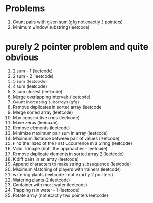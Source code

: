 # Problems
1) Count pairs with given sum (gfg not exactly 2 pointers)
2) Minimum window substring (leetcode)

# purely 2 pointer problem and quite obvious
1) 2 sum - 1 (leetcode)
2) 2 sum - 2 (leetcode)
3) 3 sum (leetcode) 
4) 4 sum (leetcode) 
5) 3 sum closest (leetcode)
5) Merge overlapping intervals (leetcode)
5) Count increasing subarrays (gfg)
6) Remove duplicates in sorted array (leetcode) 
7) Merge sorted array (leetcode)
7) Max consecutive ones (leetcode)
8) Move zeros (leetcode)
9) Remove elements (leetcode)
10) Minimize maximum pair sum in array (leetcode) 
11) Maximum distance between pair of values (leetcode)
12) Find the Index of the First Occurrence in a String (leetcode)
13) Valid Trinagle (both the approaches - leetcode)
15) Remove duplicate elements in sorted array 2 (leetcode)
16) K diff pairs in an array (leetcode)
17) Append characters to make string subsequence (leetcode) 
18) Maximum Matching of players with trainers (leetcode)
19) watering plants (leetcode - not exactly 2 pointers)
20) Watering plants-2 (leetcode)
21) Container with most water (leetcode)
22) Trapping rain water - 1 (leetcode)
21) Rotate array (not exactly two pointers leetcode)






